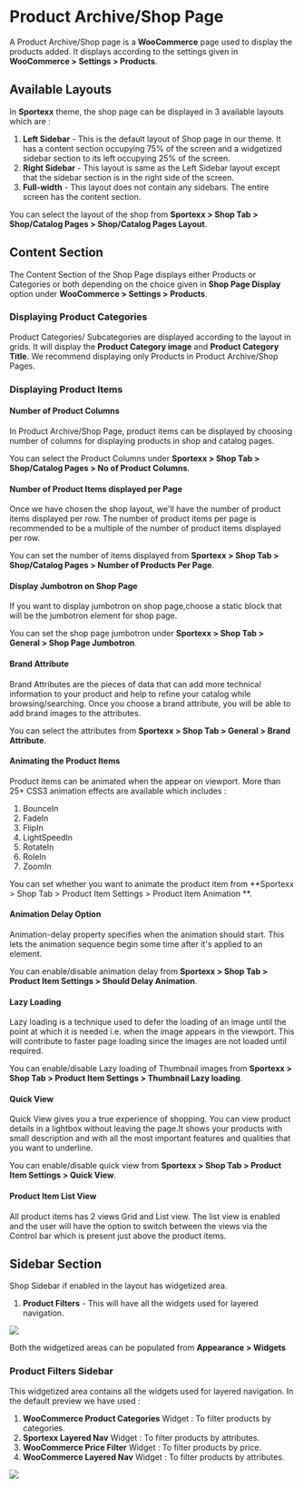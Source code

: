 # Product Archive/Shop Page

A Product Archive/Shop page is a **WooCommerce** page used to display the products added. It displays according to the settings given in **WooCommerce > Settings > Products**.

## Available Layouts

In **Sportexx** theme, the shop page can be displayed in 3 available layouts which are :
1. **Left Sidebar** - This is the default layout of Shop page in our theme. It has a content section occupying 75% of the screen and a widgetized sidebar section to its left occupying 25% of the screen.
2. **Right Sidebar** - This layout is same as the Left Sidebar layout except that the sidebar section is in the right side of the screen.
3. **Full-width** - This layout does not contain any sidebars. The entire screen has the content section.

You can select the layout of the shop from **Sportexx > Shop Tab > Shop/Catalog Pages > Shop/Catalog Pages Layout**.

## Content Section

The Content Section of the Shop Page displays either Products or Categories or both depending on the choice given in **Shop Page Display** option under **WooCommerce > Settings > Products**.

### Displaying Product Categories

Product Categories/ Subcategories are displayed according to the layout in grids. It will display the **Product Category image** and **Product Category Title**. We recommend displaying only Products in Product Archive/Shop Pages.

### Displaying Product Items

#### Number of Product Columns

In Product Archive/Shop Page, product items can be displayed by choosing number of columns for displaying products in shop and catalog pages.

You can select the Product Columns under **Sportexx > Shop Tab > Shop/Catalog Pages > No of Product Columns**.

#### Number of Product Items displayed per Page

Once we have chosen the shop layout, we'll have the number of product items displayed per row. The number of product items per page is recommended to be a multiple of the number of product items displayed per row.

You can set the number of items displayed from **Sportexx > Shop Tab > Shop/Catalog Pages > Number of Products Per Page**.

#### Display Jumbotron on Shop Page

If you want to display jumbotron on shop page,choose a static block that will be the jumbotron element for shop page.

You can set the shop page jumbotron under **Sportexx > Shop Tab > General > Shop Page Jumbotron**.

#### Brand Attribute

Brand Attributes are the pieces of data that can add more technical information to your product and help to refine your catalog while browsing/searching. Once you choose a brand attribute, you will be able to add brand images to the attributes.

You can select the attributes from **Sportexx > Shop Tab > General > Brand Attribute**.

#### Animating the Product Items

Product items can be animated when the appear on viewport. More than 25+ CSS3 animation effects are available which includes :

1. BounceIn
2. FadeIn
3. FlipIn
4. LightSpeedIn
5. RotateIn
6. RoleIn
7. ZoomIn

You can set whether you want to animate the product item from **Sportexx > Shop Tab > Product Item Settings > Product Item Animation **.

#### Animation Delay Option

Animation-delay property specifies when the animation should start. This lets the animation sequence begin some time after it's applied to an element.

You can enable/disable animation delay from **Sportexx > Shop Tab > Product Item Settings > Should Delay Animation**.

#### Lazy Loading

Lazy loading is a technique used to defer the loading of an image until the point at which it is needed i.e. when the image appears in the viewport. This will contribute to faster page loading since the images are not loaded until required.

You can enable/disable Lazy loading of Thumbnail images from **Sportexx > Shop Tab > Product Item Settings > Thumbnail Lazy loading**.

#### Quick View

Quick View gives you a true experience of shopping. You can view product details in a lightbox without leaving the page.It shows your products with small description and with all the most important features and qualities that you want to underline.

You can enable/disable quick view from **Sportexx > Shop Tab > Product Item Settings > Quick View**.

#### Product Item List View

All product items has 2 views Grid and List view. The list view is enabled and the user will have the option to switch between the views via the Control bar which is present just above the product items.


## Sidebar Section

Shop Sidebar if enabled in the layout has widgetized area.

1. **Product Filters** - This will have all the widgets used for layered navigation.

![](http://docs.transvelo.com/sportexx/images/product-filter.png)

Both the widgetized areas can be populated from **Appearance > Widgets**

### Product Filters Sidebar

This widgetized area contains all the widgets used for layered navigation. In the default preview we have used :

1. **WooCommerce Product Categories** Widget : To filter products by categories.
2. **Sportexx Layered Nav** Widget : To filter products by attributes.
3. **WooCommerce Price Filter** Widget : To filter products by price.
4. **WooCommerce Layered Nav** Widget : To filter products by attributes.

![](http://transvelo.github.io/docs/sportexx/images/filter-widget.png)


